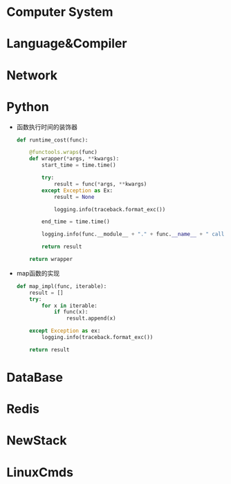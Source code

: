# Computer System

# Language&Compiler

# Network

# Python
- 函数执行时间的装饰器
    ```Python
    def runtime_cost(func):

        @functools.wraps(func)
        def wrapper(*args, **kwargs):
            start_time = time.time()

            try:
                result = func(*args, **kwargs)
            except Exception as Ex:
                result = None

                logging.info(traceback.format_exc())

            end_time = time.time()

            logging.info(func.__module__ + "." + func.__name__ + " call takes " + str(end_time - start_time) + " seconds")

            return result

        return wrapper
    ```

- map函数的实现
    ```Python
    def map_impl(func, iterable):
        result = []
        try:
            for x in iterable:
                if func(x):
                    result.append(x)

        except Exception as ex:
            logging.info(traceback.format_exc())

        return result

    ```

# DataBase

# Redis

# NewStack

# LinuxCmds